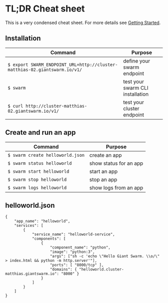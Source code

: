 # TL;DR Cheat sheet
This is a very condensed cheat sheet. For more details see [Getting Started](gettingstarted.md).

## Installation

Command      | Purpose
------------ | -------------
`$ export SWARM_ENDPOINT_URL=http://cluster-matthias-02.giantswarm.io/v1/` | define your swarm endpoint
`$ swarm`    | test your swarm CLI installation
`$ curl http://cluster-matthias-02.giantswarm.io/v1/` | test your cluster endpoint 

## Create and run an app

Command                          | Purpose
------------                     | -------------
`$ swarm create helloworld.json` | create an app
`$ swarm status helloworld`      | show status for an app
`$ swarm start helloworld`       | start an app
`$ swarm stop helloworld`        | stop an app
`$ swarm logs helloworld`        | show logs from an app

## helloworld.json

    {
        "app_name": "helloworld",
        "services": [
            {
                "service_name": "helloworld-service",
                "components": [
                    {
                        "component_name": "python",
                        "image": "python:3",
                        "args": ["sh -c 'echo \"Hello Giant Swarm. \\o/\" > index.html && python -m http.server'"],
                        "ports": [ "8000/tcp" ],
                        "domains": { "helloworld.cluster-matthias.giantswarm.io": "8000" }
                    }
                ]
            }
        ]
    }
